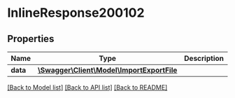 # InlineResponse200102

## Properties
Name | Type | Description | Notes
------------ | ------------- | ------------- | -------------
**data** | [**\Swagger\Client\Model\ImportExportFile**](ImportExportFile.md) |  | [optional] 

[[Back to Model list]](../../README.md#documentation-for-models) [[Back to API list]](../../README.md#documentation-for-api-endpoints) [[Back to README]](../../README.md)

